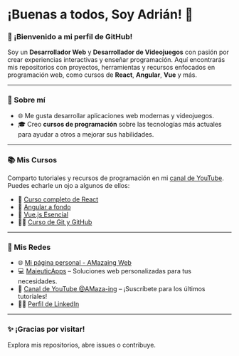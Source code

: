 # ¡Buenas a todos, Soy Adrián! 👋

### 🌟 ¡Bienvenido a mi perfil de GitHub!
Soy un **Desarrollador Web** y **Desarrollador de Videojuegos** con pasión por crear experiencias interactivas y enseñar programación. Aquí encontrarás mis repositorios con proyectos, herramientas y recursos enfocados en programación web, como cursos de **React**, **Angular**, **Vue** y más.

---

### 🚀 Sobre mí
- 🌐 Me gusta desarrollar aplicaciones web modernas y videojuegos.
- 🎓 Creo **cursos de programación** sobre las tecnologías más actuales para ayudar a otros a mejorar sus habilidades.

---

### 📚 Mis Cursos
Comparto tutoriales y recursos de programación en mi [canal de YouTube](https://www.youtube.com/@AMaza-ing). Puedes echarle un ojo a algunos de ellos:
- 🔵 [Curso completo de React](https://www.youtube.com/watch?v=vH1u6Xv6oXw&list=PLzA2VyZwsq_9pAerklFF1vWe8lnWw03le)
- 🔷 [Angular a fondo](https://www.youtube.com/watch?v=l8oOg5CiNO8&list=PLzA2VyZwsq_9pAerklFF1vWe8lnWw03le)
- 🔹 [Vue.js Esencial](https://www.youtube.com/playlist?list=PLzA2VyZwsq_92Fnb4JEUnXUhSYfNHtcKx)
- 🐱‍👤 [Curso de Git y GitHub](https://www.youtube.com/watch?v=yKMzq9VhmXo&list=PLzA2VyZwsq_9pAerklFF1vWe8lnWw03le)

---

### 🔗 Mis Redes
- 🌐 [Mi página personal - AMazaing Web](https://www.amaza-ing.com/)
- 💻 [MaieuticApps](https://maieuticapps.com/) – Soluciones web personalizadas para tus necesidades.
- 🎥 [Canal de YouTube @AMaza-ing](https://www.youtube.com/@AMaza-ing) – ¡Suscríbete para los últimos tutoriales!
- 👨‍💻 [Perfil de LinkedIn](https://www.linkedin.com/in/adrian-maza-vazquez/)

---

### ✨ ¡Gracias por visitar!
Explora mis repositorios, abre issues o contribuye.
